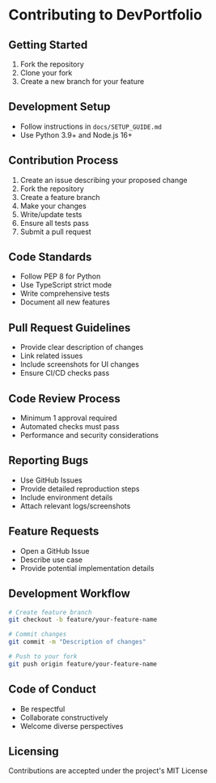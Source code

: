 # Contributing to DevPortfolio

## Getting Started
1. Fork the repository
2. Clone your fork
3. Create a new branch for your feature

## Development Setup
- Follow instructions in `docs/SETUP_GUIDE.md`
- Use Python 3.9+ and Node.js 16+

## Contribution Process
1. Create an issue describing your proposed change
2. Fork the repository
3. Create a feature branch
4. Make your changes
5. Write/update tests
6. Ensure all tests pass
7. Submit a pull request

## Code Standards
- Follow PEP 8 for Python
- Use TypeScript strict mode
- Write comprehensive tests
- Document all new features

## Pull Request Guidelines
- Provide clear description of changes
- Link related issues
- Include screenshots for UI changes
- Ensure CI/CD checks pass

## Code Review Process
- Minimum 1 approval required
- Automated checks must pass
- Performance and security considerations

## Reporting Bugs
- Use GitHub Issues
- Provide detailed reproduction steps
- Include environment details
- Attach relevant logs/screenshots

## Feature Requests
- Open a GitHub Issue
- Describe use case
- Provide potential implementation details

## Development Workflow
```bash
# Create feature branch
git checkout -b feature/your-feature-name

# Commit changes
git commit -m "Description of changes"

# Push to your fork
git push origin feature/your-feature-name
```

## Code of Conduct
- Be respectful
- Collaborate constructively
- Welcome diverse perspectives

## Licensing
Contributions are accepted under the project's MIT License